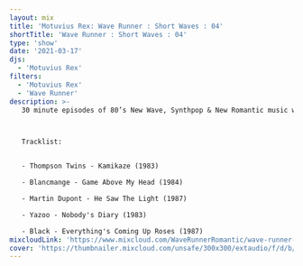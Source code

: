 ```yaml
---
layout: mix
title: 'Motuvius Rex: Wave Runner : Short Waves : 04'
shortTitle: 'Wave Runner : Short Waves : 04'
type: 'show'
date: '2021-03-17'
djs:
  - 'Motuvius Rex'
filters:
  - 'Motuvius Rex'
  - 'Wave Runner'
description: >-
   30 minute episodes of 80’s New Wave, Synthpop & New Romantic music with commentary on each song, the date of release and some very brief histories. Not too long, not too short! Just 30 minutes of nostalgic time travel to a magical era of fun and fashion! Hosted by Motuvius Rex, Wave Runner is a program of Radio Arcane based in Louisville, Kentucky.



   Tracklist:


   - Thompson Twins - Kamikaze (1983)

   - Blancmange - Game Above My Head (1984)

   - Martin Dupont - He Saw The Light (1987)

   - Yazoo - Nobody's Diary (1983)

   - Black - Everything's Coming Up Roses (1987)
mixcloudLink: 'https://www.mixcloud.com/WaveRunnerRomantic/wave-runner-short-waves-04'
cover: 'https://thumbnailer.mixcloud.com/unsafe/300x300/extaudio/f/d/b/a/777b-b437-43aa-b7a6-5e73b357634f'
---
```

